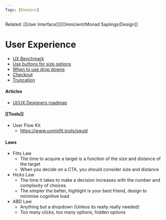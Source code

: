 ```yaml
---
Tags: [Domains]
---
```

Related: [[User Interface]][[Omnicient/Monad Saplings/Design]]

# User Experience
- [UX Benchmark](https://baymard.com/ux-benchmark)
- [Use buttons for size options](https://baymard.com/blog/use-buttons-for-size-selection)
- [When to use drop downs](https://baymard.com/blog/drop-down-usability)
- [Checkout](https://www.baymard.com/blog/current-state-of-checkout-ux?_ga=2.133184006.985626307.1613073888-1018398150.1613073888)
- [Truncation](https://baymard.com/blog/truncation-design)

#### Articles
- [UI/UX Designers roadmap](https://bootcamp.uxdesign.cc/the-self-taught-ui-ux-designer-roadmap-in-2021-aa0f5b62cecb)

#### [[Tools]]
- User Flow Kit
	- https://www.uxmisfit.tools/squid

#### Laws
- Fitts Law
	- The time to acquire a target is a function of the size and distance of the target
	- When you decide on a CTA, you should consider size and distance 
- Hicks Law
	- The time it takes to make a decision increases with the number and complexity of choices
	- The simpler the better, highlight is your best friend, design to minimise cognitive load
- ABD Law
	- Anything but a dropdown (Unless its really really needed)
	- Too many clicks, too many options, hidden options